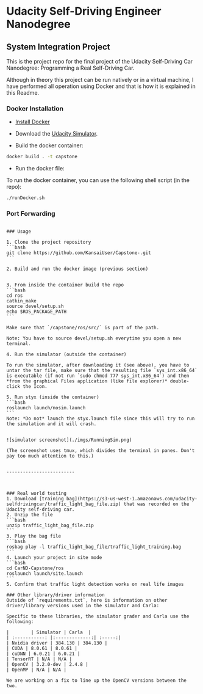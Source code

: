 # Udacity Self-Driving Engineer Nanodegree
## System Integration Project


This is the project repo for the final project of the Udacity Self-Driving Car Nanodegree: Programming a Real Self-Driving Car. 

Although in theory this project can be run natively or in a virtual machine, I have performed all operation using Docker and that is how it is explained in this Readme.


### Docker Installation
* [Install Docker](https://docs.docker.com/engine/installation/)

* Download the [Udacity Simulator](https://github.com/udacity/CarND-Capstone/releases).


* Build the docker container:

```bash
docker build . -t capstone
```

* Run the docker file:

To run the docker container, you can use the following shell script (in the repo):



```bash
./runDocker.sh 
```




### Port Forwarding
~~~To set up port forwarding, please refer to the "uWebSocketIO Starter Guide" found in the classroom (see Extended Kalman Filter Project lesson).~~~

### Usage

1. Clone the project repository 
```bash
git clone https://github.com/KansaiUser/Capstone-.git 
```

2. Build and run the docker image (previous section)


3. From inside the container build the repo
```bash
cd ros
catkin_make
source devel/setup.sh
echo $ROS_PACKAGE_PATH 
```

Make sure that `/capstone/ros/src/` is part of the path. 

Note: You have to source devel/setup.sh everytime you open a new terminal. 

4. Run the simulator (outside the container)

To run the simulator, after downloading it (see above), you have to untar the tar file, make sure that the resulting file `sys_int.x86_64` is executable (if not run `sudo chmod 777 sys_int.x86_64`) and then *from the graphical Files application (like file explorer)* double-click the Icon. 

5. Run styx (inside the container)
```bash
roslaunch launch/nosim.launch
```
Note: *Do not* launch the styx.launch file since this will try to run the simulation and it will crash. 


![simulator screenshot](./imgs/RunningSim.png)

(The screenshot uses tmux, which divides the terminal in panes. Don't pay too much attention to this.)


-------------------------



### Real world testing
1. Download [training bag](https://s3-us-west-1.amazonaws.com/udacity-selfdrivingcar/traffic_light_bag_file.zip) that was recorded on the Udacity self-driving car.
2. Unzip the file
```bash
unzip traffic_light_bag_file.zip
```
3. Play the bag file
```bash
rosbag play -l traffic_light_bag_file/traffic_light_training.bag
```
4. Launch your project in site mode
```bash
cd CarND-Capstone/ros
roslaunch launch/site.launch
```
5. Confirm that traffic light detection works on real life images

### Other library/driver information
Outside of `requirements.txt`, here is information on other driver/library versions used in the simulator and Carla:

Specific to these libraries, the simulator grader and Carla use the following:

|        | Simulator | Carla  |
| :-----------: |:-------------:| :-----:|
| Nvidia driver | 384.130 | 384.130 |
| CUDA | 8.0.61 | 8.0.61 |
| cuDNN | 6.0.21 | 6.0.21 |
| TensorRT | N/A | N/A |
| OpenCV | 3.2.0-dev | 2.4.8 |
| OpenMP | N/A | N/A |

We are working on a fix to line up the OpenCV versions between the two.
